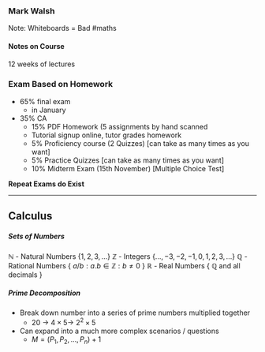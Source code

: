 ### Mark Walsh
Note: Whiteboards = Bad
#maths
#### Notes on Course
12 weeks of lectures
### Exam Based on Homework
- 65% final exam
	- in January
- 35% CA
	- 15% PDF Homework (5 assignments by hand scanned
	- Tutorial signup online, tutor grades homework
	- 5% Proficiency course (2 Quizzes) [can take as many times as you want]
	- 5% Practice Quizzes [can take as many times as you want]
	- 10% Midterm Exam (15th November) [Multiple Choice Test]

**Repeat Exams do Exist**

-------

## Calculus

##### Sets of Numbers
$\mathbb{N}$ - Natural Numbers {$1, 2, 3, ...$}
$\mathbb{Z}$ - Integers {$..., -3, -2, -1, 0, 1, 2, 3, ...$}
$\mathbb{Q}$ - Rational Numbers { $a/b : a.b \in  \mathbb{Z} : b \neq 0$ }
$\mathbb{R}$ - Real Numbers { $\mathbb{Q} \text{ and all decimals }$}

##### Prime Decomposition
- Break down number into a series of prime numbers multiplied together
	- $20$ -> $4 \times 5$-> $2^2 \times 5$
- Can expand into a much more complex scenarios / questions
	- $M = (P_{1}, P_{2}, \ldots , P_{n}) + 1$


